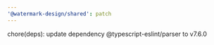 ```yaml
---
'@watermark-design/shared': patch
---
```


chore(deps): update dependency @typescript-eslint/parser to v7.6.0
